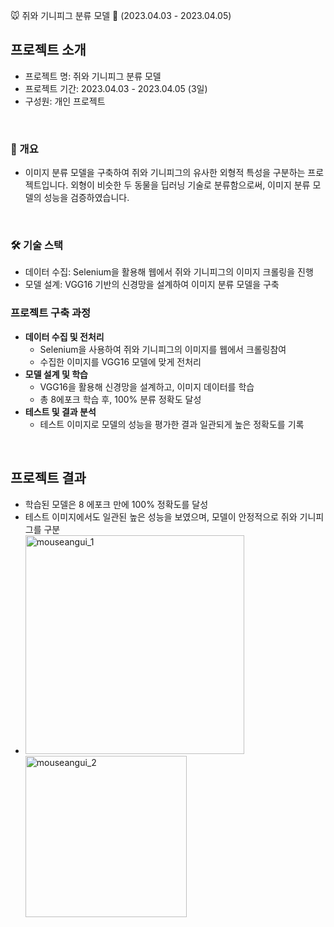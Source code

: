 
🐭 쥐와 기니피그 분류 모델 🐹 
(2023.04.03 - 2023.04.05)

## 프로젝트 소개
- 프로젝트 명: 쥐와 기니피그 분류 모델
- 프로젝트 기간: 2023.04.03 - 2023.04.05 (3일)
- 구성원: 개인 프로젝트
<br>

### 📝 개요
- 이미지 분류 모델을 구축하여 쥐와 기니피그의 유사한 외형적 특성을 구분하는 프로젝트입니다. 외형이 비슷한 두 동물을 딥러닝 기술로 분류함으로써, 이미지 분류 모델의 성능을 검증하였습니다.
<br>

### 🛠 기술 스택
- 데이터 수집: Selenium을 활용해 웹에서 쥐와 기니피그의 이미지 크롤링을 진행
- 모델 설계: VGG16 기반의 신경망을 설계하여 이미지 분류 모델을 구축

### 프로젝트 구축 과정
- **데이터 수집 및 전처리**
  - Selenium을 사용하여 쥐와 기니피그의 이미지를 웹에서 크롤링참여
  - 수집한 이미지를 VGG16 모델에 맞게 전처리
- **모델 설계 및 학습**
  - VGG16을 활용해 신경망을 설계하고, 이미지 데이터를 학습
  - 총 8에포크 학습 후, 100% 분류 정확도 달성
- **테스트 및 결과 분석**
  - 테스트 이미지로 모델의 성능을 평가한 결과 일관되게 높은 정확도를 기록
<br>

## 프로젝트 결과
- 학습된 모델은 8 에포크 만에 100% 정확도를 달성
- 테스트 이미지에서도 일관된 높은 성능을 보였으며, 모델이 안정적으로 쥐와 기니피그를 구분
- <img width="350" alt="mouseangui_1" src="https://github.com/user-attachments/assets/8b4d4f07-acff-42a5-8ced-79439cf25b3d"> <img width="258" alt="mouseangui_2" src="https://github.com/user-attachments/assets/ccbe8425-15c7-401a-82d7-4f357b65c2f1">
<br>

